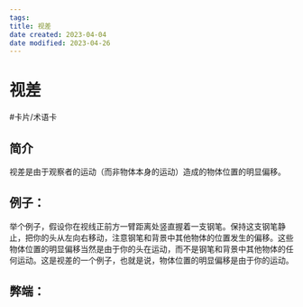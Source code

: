 ```yaml
---
tags:
title: 视差
date created: 2023-04-04
date modified: 2023-04-26
---
```


# 视差

#卡片/术语卡

## 简介

视差是由于观察者的运动（而非物体本身的运动）造成的物体位置的明显偏移。

## 例子：

举个例子，假设你在视线正前方一臂距离处竖直握着一支钢笔。保持这支钢笔静止，把你的头从左向右移动，注意钢笔和背景中其他物体的位置发生的偏移。这些物体位置的明显偏移当然是由于你的头在运动，而不是钢笔和背景中其他物体的任何运动。这是视差的一个例子，也就是说，物体位置的明显偏移是由于你的运动。

## 弊端：
